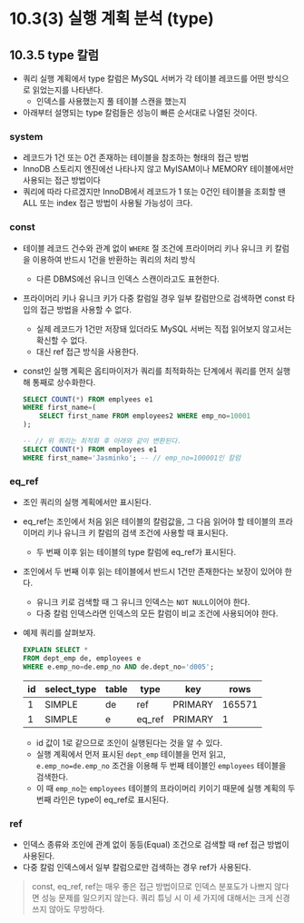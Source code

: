 # 10.3(3) 실행 계획 분석 (type)

## 10.3.5 type 칼럼

- 쿼리 실행 계획에서 type 칼럼은 MySQL 서버가 각 테이블 레코드를 어떤 방식으로 읽었는지를 나타낸다.
    - 인덱스를 사용했는지 풀 테이블 스캔을 했는지
- 아래부터 설명되는 type 칼럼들은 성능이 빠른 순서대로 나열된 것이다.

### system

- 레코드가 1건 또는 0건 존재하는 테이블을 참조하는 형태의 접근 방법
- InnoDB 스토리지 엔진에선 나타나지 않고 MyISAM이나 MEMORY 테이블에서만 사용되는 접근 방법이다
- 쿼리에 따라 다르겠지만 InnoDB에서 레코드가 1 또는 0건인 테이블을 조회할 땐 ALL 또는 index 접근 방법이 사용될 가능성이 크다.

### const

- 테이블 레코드 건수와 관계 없이 `WHERE` 절 조건에 프라이머리 키나 유니크 키 칼럼을 이용하여 반드시 1건을 반환하는 쿼리의 처리 방식
    - 다른 DBMS에선 유니크 인덱스 스캔이라고도 표현한다.
- 프라이머리 키나 유니크 키가 다중 칼럼일 경우 일부 칼럼만으로 검색하면 const 타입의 접근 방법을 사용할 수 없다.
    - 실제 레코드가 1건만 저장돼 있더라도 MySQL 서버는 직접 읽어보지 않고서는 확신할 수 없다.
    - 대신 ref 접근 방식을 사용한다.
- const인 실행 계획은 옵티마이저가 쿼리를 최적화하는 단계에서 쿼리를 먼저 실행해 통째로 상수화한다.

    ```sql
    SELECT COUNT(*) FROM emplyees e1
    WHERE first_name=(
    	SELECT first_name FROM employees2 WHERE emp_no=10001
    );
    
    -- // 위 쿼리는 최적화 후 아래와 같이 변환된다.
    SELECT COUNT(*) FROM employees e1
    WHERE first_name='Jasminko'; -- // emp_no=100001인 칼럼
    ```


### eq_ref

- 조인 쿼리의 실행 계획에서만 표시된다.
- eq_ref는 조인에서 처음 읽은 테이블의 칼럼값을, 그 다음 읽어야 할 테이블의 프라이머리 키나 유니크 키 칼럼의 검색 조건에 사용할 때 표시된다.
    - 두 번째 이후 읽는 테이블의 type 칼럼에 eq_ref가 표시된다.
- 조인에서 두 번째 이후 읽는 테이블에서 반드시 1건만 존재한다는 보장이 있어야 한다.
    - 유니크 키로 검색할 때 그 유니크 인덱스는 `NOT NULL`이어야 한다.
    - 다중 칼럼 인덱스라면 인덱스의 모든 칼럼이 비교 조건에 사용되어야 한다.
- 예제 쿼리를 살펴보자.

    ```sql
    EXPLAIN SELECT *
    FROM dept_emp de, employees e
    WHERE e.emp_no=de.emp_no AND de.dept_no='d005';
    ```
  | id | select_type | table | type | key | rows |
  | --- | --- | --- | --- | --- | --- |
  | 1 | SIMPLE | de | ref | PRIMARY | 165571 |
  | 1 | SIMPLE | e | eq_ref | PRIMARY | 1 |
    - id 값이 1로 같으므로 조인이 실행된다는 것을 알 수 있다.
    - 실행 계획에서 먼저 표시된 `dept_emp` 테이블을 먼저 읽고, `e.emp_no=de.emp_no` 조건을 이용해 두 번째 테이블인 `employees` 테이블을 검색한다.
    - 이 때 `emp_no`는 `employees` 테이블의 프라이머리 키이기 때문에 실행 계획의 두 번째 라인은 type이 eq_ref로 표시된다.

### ref

- 인덱스 종류와 조인에 관계 없이 동등(Equal) 조건으로 검색할 때 ref 접근 방법이 사용된다.
- 다중 칼럼 인덱스에서 일부 칼럼으로만 검색하는 경우 ref가 사용된다.

> const, eq_ref, ref는 매우 좋은 접근 방법이므로 인덱스 분포도가 나쁘지 않다면 성능 문제를 일으키지 않는다. 쿼리 튜닝 시 이 세 가지에 대해서는 크게 신경쓰지 않아도 무방하다.
>
